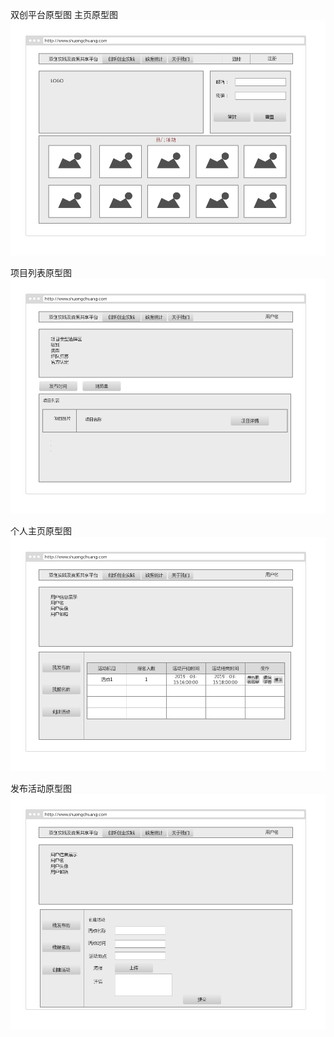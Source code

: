 双创平台原型图
主页原型图
![image](https://github.com/sjtusoftwareinnovation/SoftwareInnovation/blob/master/doc/%E5%8E%9F%E5%9E%8B%E5%9B%BE/%E4%B8%BB%E9%A1%B5%E5%8E%9F%E5%9E%8B%E5%9B%BE.png)

项目列表原型图
![image](https://github.com/sjtusoftwareinnovation/SoftwareInnovation/blob/master/doc/%E5%8E%9F%E5%9E%8B%E5%9B%BE/%E9%A1%B9%E7%9B%AE%E5%88%97%E8%A1%A8.png)

个人主页原型图
![image](https://github.com/sjtusoftwareinnovation/SoftwareInnovation/blob/master/doc/%E5%8E%9F%E5%9E%8B%E5%9B%BE/%E4%B8%AA%E4%BA%BA%E4%B8%BB%E9%A1%B5.png)

发布活动原型图
![image](https://github.com/sjtusoftwareinnovation/SoftwareInnovation/blob/master/doc/%E5%8E%9F%E5%9E%8B%E5%9B%BE/%E5%8F%91%E5%B8%83%E6%B4%BB%E5%8A%A8.png)
